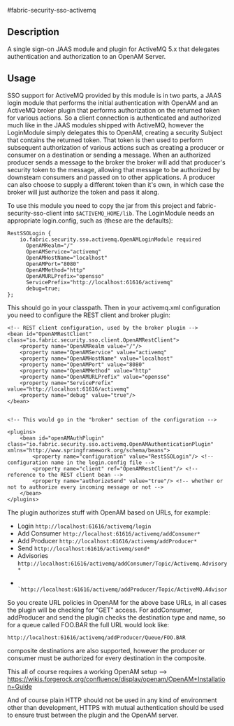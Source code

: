 #fabric-security-sso-activemq

## Description

A single sign-on JAAS module and plugin for ActiveMQ 5.x that delegates authentication and authorization to an OpenAM Server.

## Usage

SSO support for ActiveMQ provided by this module is in two parts, a JAAS login module that performs the initial authentication with OpenAM and an ActiveMQ broker plugin that performs authorization on the returned token for various actions.  So a client connection is authenticated and authorized much like in the JAAS modules shipped with ActiveMQ, however the LoginModule simply delegates this to OpenAM, creating a security Subject that contains the returned token.  That token is then used to perform subsequent authorization of various actions such as creating a producer or consumer on a destination or sending a message.  When an authorized producer sends a message to the broker the broker will add that producer's security token to the message, allowing that message to be authorized by downsteam consumers and passed on to other applications.  A producer can also choose to supply a different token than it's own, in which case the broker will just authorize the token and pass it along.

To use this module you need to copy the jar from this project and fabric-security-sso-client into `$ACTIVEMQ_HOME/lib`.  The LoginModule needs an appropriate login.config, such as (these are the defaults):

    RestSSOLogin {
        io.fabric.security.sso.activemq.OpenAMLoginModule required
          OpenAMRealm="/"
          OpenAMService="activemq"
          OpenAMHostName="localhost"
          OpenAMPort="8080"
          OpenAMMethod="http"
          OpenAMURLPrefix="opensso"
          ServicePrefix="http://localhost:61616/activemq"
          debug=true;
    };

This should go in your classpath.  Then in your activemq.xml configuration you need to configure the REST client and broker plugin:

    <!-- REST client configuration, used by the broker plugin -->
    <bean id="OpenAMRestClient" class="io.fabric.security.sso.client.OpenAMRestClient">
        <property name="OpenAMRealm value="/"/>
        <property name="OpenAMService" value="activemq"
        <property name="OpenAMHostName" value="localhost"
        <property name="OpenAMPort" value="8080"
        <property name="OpenAMMethod" value="http"
        <property name="OpenAMURLPrefix" value="opensso"
        <property name="ServicePrefix" value="http://localhost:61616/activemq"
        <property name="debug" value="true"/>
    </bean>


    <!-- This would go in the "broker" section of the configuration -->

    <plugins>
        <bean id="openAMAuthPlugin" class="io.fabric.security.sso.activemq.OpenAMAuthenticationPlugin" xmlns="http://www.springframework.org/schema/beans">
            <property name="configuration" value="RestSSOLogin"/> <!-- configuration name in the login.config file -->
            <property name="client" ref="OpenAMRestClient"/> <!-- reference to the REST client bean -->
            <property name="authorizeSend" value="true"/> <!-- whether or not to authorize every incoming message or not -->
        </bean>
    </plugins>

The plugin authorizes stuff with OpenAM based on URLs, for example:

* Login          `http://localhost:61616/activemq/login`
* Add Consumer	 `http://localhost:61616/activemq/addConsumer*`
* Add Producer	 `http://localhost:61616/activemq/addProducer*`
* Send	         `http://localhost:61616/activemq/send*`
* Advisories	   `http://localhost:61616/activemq/addConsumer/Topic/Activemq.Advisory*`
*                `http://localhost:61616/activemq/addProducer/Topic/ActiveMQ.Advisory*`

So you create URL policies in OpenAM for the above base URLs, in all cases the plugin will be checking for "GET" access.  For addConsumer, addProducer and send the plugin checks the destination type and name, so for a queue called FOO.BAR the full URL would look like:

`http://localhost:61616/activemq/addProducer/Queue/FOO.BAR`

composite destinations are also supported, however the producer or consumer must be authorized for every destination in the composite.

This all of course requires a working OpenAM setup --> https://wikis.forgerock.org/confluence/display/openam/OpenAM+Installation+Guide

And of course plain HTTP should not be used in any kind of environment other than development, HTTPS with mutual authentication should be used to ensure trust between the plugin and the OpenAM server.

